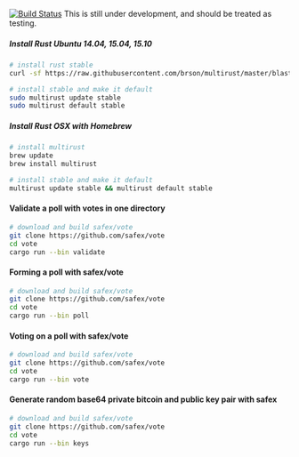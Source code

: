 [![Build Status](https://travis-ci.org/safex/vote.png?branch=master)](https://travis-ci.org/safex/vote)
This is still under development, and should be treated as testing.

##### Install Rust Ubuntu 14.04, 15.04, 15.10

```bash
# install rust stable
curl -sf https://raw.githubusercontent.com/brson/multirust/master/blastoff.sh | sh

# install stable and make it default
sudo multirust update stable
sudo multirust default stable
```
##### Install Rust OSX with Homebrew

```bash
# install multirust
brew update
brew install multirust

# install stable and make it default
multirust update stable && multirust default stable
```
#### Validate a poll with votes in one directory

```bash
# download and build safex/vote
git clone https://github.com/safex/vote
cd vote
cargo run --bin validate
```

#### Forming a poll with safex/vote

```bash
# download and build safex/vote
git clone https://github.com/safex/vote
cd vote
cargo run --bin poll
```

#### Voting on a poll with safex/vote

```bash
# download and build safex/vote
git clone https://github.com/safex/vote
cd vote
cargo run --bin vote
```


#### Generate random base64 private bitcoin and public key pair with safex

```bash
# download and build safex/vote
git clone https://github.com/safex/vote
cd vote
cargo run --bin keys
```
